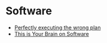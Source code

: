# Software

+ [Perfectly executing the wrong plan](http://youtu.be/9TJTbRw4ri8)
+ [This is Your Brain on Software](http://youtu.be/v9Gkq9-dnlU)
